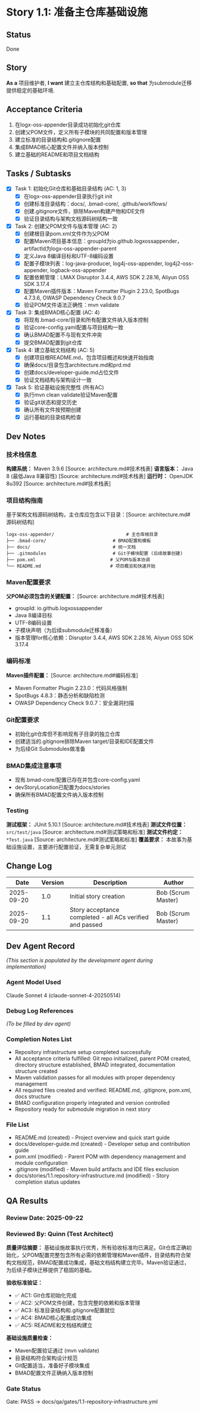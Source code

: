 # Story 1.1: 准备主仓库基础设施

## Status
Done

## Story
**As a** 项目维护者,
**I want** 建立主仓库结构和基础配置,
**so that** 为submodule迁移提供稳定的基础环境.

## Acceptance Criteria
1. 在logx-oss-appender目录成功初始化git仓库
2. 创建父POM文件，定义所有子模块的共同配置和版本管理
3. 建立标准的目录结构和.gitignore配置
4. 集成BMAD核心配置文件并纳入版本控制
5. 建立基础的README和项目文档结构

## Tasks / Subtasks

- [x] Task 1: 初始化Git仓库和基础目录结构 (AC: 1, 3)
  - [x] 在logx-oss-appender目录执行git init
  - [x] 创建标准目录结构：docs/, .bmad-core/, .github/workflows/
  - [x] 创建.gitignore文件，排除Maven构建产物和IDE文件
  - [x] 验证目录结构与架构文档源码树结构一致

- [x] Task 2: 创建父POM文件与版本管理 (AC: 2)
  - [x] 创建根目录pom.xml文件作为父POM
  - [x] 配置Maven项目基本信息：groupId为io.github.logxossappender，artifactId为logx-oss-appender-parent
  - [x] 定义Java 8编译目标和UTF-8编码设置
  - [x] 配置子模块列表：log-java-producer, log4j-oss-appender, log4j2-oss-appender, logback-oss-appender
  - [x] 配置依赖管理：LMAX Disruptor 3.4.4, AWS SDK 2.28.16, Aliyun OSS SDK 3.17.4
  - [x] 配置Maven插件版本：Maven Formatter Plugin 2.23.0, SpotBugs 4.7.3.6, OWASP Dependency Check 9.0.7
  - [x] 验证POM文件语法正确性：mvn validate

- [x] Task 3: 集成BMAD核心配置 (AC: 4)
  - [x] 将现有.bmad-core/目录和所有配置文件纳入版本控制
  - [x] 验证core-config.yaml配置与项目结构一致
  - [x] 确认BMAD配置不与现有文件冲突
  - [x] 提交BMAD配置到git仓库

- [x] Task 4: 建立基础文档结构 (AC: 5)
  - [x] 创建项目根README.md，包含项目概述和快速开始指南
  - [x] 确保docs/目录包含architecture.md和prd.md
  - [x] 创建docs/developer-guide.md占位文件
  - [x] 验证文档结构与架构设计一致

- [x] Task 5: 验证基础设施完整性 (所有AC)
  - [x] 执行mvn clean validate验证Maven配置
  - [x] 验证git状态和提交历史
  - [x] 确认所有文件按预期创建
  - [x] 运行基础的目录结构检查

## Dev Notes

### 技术栈信息
**构建系统：** Maven 3.9.6 [Source: architecture.md#技术栈表]
**语言版本：** Java 8 (最低Java 8兼容性) [Source: architecture.md#技术栈表]
**运行时：** OpenJDK 8u392 [Source: architecture.md#技术栈表]

### 项目结构指南
基于架构文档源码树结构，主仓库应包含以下目录：[Source: architecture.md#源码树结构]
```
logx-oss-appender/                           # 主仓库根目录
├── .bmad-core/                         # BMAD配置和模板
├── docs/                               # 统一文档
├── .gitmodules                         # Git子模块配置 (后续故事创建)
├── pom.xml                            # 父POM与版本协调
└── README.md                          # 项目概览和快速开始
```

### Maven配置要求
**父POM必须包含的关键配置：** [Source: architecture.md#技术栈表]
- groupId: io.github.logxossappender
- Java 8编译目标
- UTF-8编码设置
- 子模块声明（为后续submodule迁移准备）
- 版本管理for核心依赖：Disruptor 3.4.4, AWS SDK 2.28.16, Aliyun OSS SDK 3.17.4

### 编码标准
**Maven插件配置：** [Source: architecture.md#编码标准]
- Maven Formatter Plugin 2.23.0：代码风格强制
- SpotBugs 4.8.3：静态分析和缺陷检测
- OWASP Dependency Check 9.0.7：安全漏洞扫描

### Git配置要求
- 初始化git仓库但不影响现有子目录的独立仓库
- 创建适当的.gitignore排除Maven target/目录和IDE配置文件
- 为后续Git Submodules做准备

### BMAD集成注意事项
- 现有.bmad-core/配置已存在并包含core-config.yaml
- devStoryLocation已配置为docs/stories
- 确保所有BMAD配置文件纳入版本控制

### Testing
**测试框架：** JUnit 5.10.1 [Source: architecture.md#技术栈表]
**测试文件位置：** `src/test/java` [Source: architecture.md#测试策略和标准]
**测试文件约定：** `*Test.java` [Source: architecture.md#测试策略和标准]
**覆盖要求：** 本故事为基础设施设置，主要进行配置验证，无需复杂单元测试

## Change Log
| Date | Version | Description | Author |
|------|---------|-------------|--------|
| 2025-09-20 | 1.0 | Initial story creation | Bob (Scrum Master) |
| 2025-09-20 | 1.1 | Story acceptance completed - all ACs verified and passed | Bob (Scrum Master) |

## Dev Agent Record
_(This section is populated by the development agent during implementation)_

### Agent Model Used
Claude Sonnet 4 (claude-sonnet-4-20250514)

### Debug Log References
_(To be filled by dev agent)_

### Completion Notes List
- Repository infrastructure setup completed successfully
- All acceptance criteria fulfilled: Git repo initialized, parent POM created, directory structure established, BMAD integrated, documentation structure created
- Maven validation passes for all modules with proper dependency management
- All required files created and verified: README.md, .gitignore, pom.xml, docs structure
- BMAD configuration properly integrated and version controlled
- Repository ready for submodule migration in next story

### File List
- README.md (created) - Project overview and quick start guide
- docs/developer-guide.md (created) - Developer setup and contribution guide
- pom.xml (modified) - Parent POM with dependency management and module configuration
- .gitignore (modified) - Maven build artifacts and IDE files exclusion
- docs/stories/1.1.repository-infrastructure.md (modified) - Story completion status updates

## QA Results

### Review Date: 2025-09-22

### Reviewed By: Quinn (Test Architect)

**质量评估摘要：**
基础设施故事执行优秀，所有验收标准均已满足。Git仓库正确初始化，父POM配置完整包含所有必需的依赖管理和Maven插件，目录结构符合架构文档规范，BMAD配置成功集成，基础文档结构建立完毕。Maven验证通过，为后续子模块迁移提供了稳固的基础。

**验收标准验证：**
- ✅ AC1: Git仓库初始化完成
- ✅ AC2: 父POM文件创建，包含完整的依赖和版本管理
- ✅ AC3: 标准目录结构和.gitignore配置就位
- ✅ AC4: BMAD核心配置成功集成
- ✅ AC5: README和文档结构建立

**基础设施质量检查：**
- Maven配置验证通过 (mvn validate)
- 目录结构符合架构设计规范
- Git配置适当，准备好子模块集成
- BMAD配置文件正确纳入版本控制

### Gate Status

Gate: PASS → docs/qa/gates/1.1-repository-infrastructure.yml